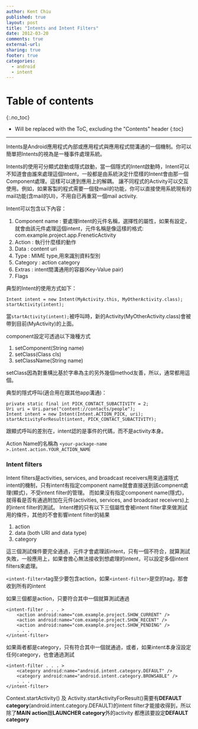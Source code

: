 ```yaml
---
author: Kent Chiu
published: true
layout: post
title: "Intents and Intent Filters"
date: 2012-03-20
comments: true
external-url:
sharing: true
footer: true
categories:
  - android
  - intent
---
```



# Table of contents
{:.no_toc}

* Will be replaced with the ToC, excluding the "Contents" header
{:toc}

----------------------------------------------------------------


Intents是Android應用程式內部或應用程式與應用程式間溝通的一個機制。你可以簡單把Intents的視為是一種事件處理系統。

Intents的使用可分顯式啟動或隱式啟動，當一個隱式的Intent啟動時，Intent可以不知道會由誰來處理這個Intent，一般都是由系統決定什麼樣的Intent會由那一個Component處理。這樣可以達到應用上的解耦。
讓不同程式的Activity可以交互使用。例如，如果客製的程式需要一個發mail的功能，你可以直接使用系統現有的mail功能(含mail的UI)，不用自已再重寫一個mail
activity.

Intent可以包含以下內容：

1.  Component name :
    要處理Intent的元件名稱，選擇性的屬性，如果有設定，就會由該元件處理這個intent，元件名稱是像這樣的格式:
    com.example.project.app.FreneticActivity
2.  Action : 執行什麼樣的動作
3.  Data : content uri
4.  Type : MIME type,用來識別資料型別
5.  Category : action category
6.  Extras : intent間溝通用的容器(Key-Value pair)
7.  Flags

典型的Intent的使用方式如下：


```
Intent intent = new Intent(MyActivity.this, MyOtherActivity.class);
startActivity(intent);

```

當`startActivity(intent);`被呼叫時，新的Activity(MyOtherActivity.class)會被帶到目前(MyActivity)的上面。

component設定可透過以下幾種方式

1.  setComponent(String name)
2.  setClass(Class cls)
3.  setClassName(String name)

setClass因為對重構比基於字串為主的另外幾個method友善，所以，通常都用這個。

典型的隱式呼叫(適合用在跟其他app溝通)：


```
private static final int PICK_CONTACT_SUBACTIVITY = 2;
Uri uri = Uri.parse("content://contacts/people");
Intent intent = new Intent(Intent.ACTION_PICK, uri);
startActivityForResult(intent, PICK_CONTACT_SUBACTIVITY);

```

跟顯式呼叫的差別在，intent認的是事件的代碼，而不是activity本身。

Action Name的名稱為
`<your-package-name >.intent.action.YOUR_ACTION_NAME`

### Intent filters

Intent filters是activities, services, and broadcast
receivers用來過濾隱式intent的機制，只有intent有指定component
name就會直接送到該compnent處理(顯式)，不受intent filter的管理。
而如果沒有指定component
name(隱式)，就得看是否有通過附加在元件(activities, services, and
broadcast receivers)上的intent filter的測試。
Intent裡的只有以下三個屬性會被intent
filter拿來做測試用的條件，其他的不會影響intent filter的結果

1.  action
2.  data (both URI and data type)
3.  category

這三個測試條件要完全通過，元件才會處理該intent，只有一個不符合，就算測試失敗，一般應用上，如果會擔心無法接收到想處理的intent，可以設定多個intent
filters來處理。

`<intent-filter>`tag至少要包含action，如果`<intent-filter>`是空的tag，那會收到所有的intent

如果三個都是action，只要符合其中一個就算測試通過


```
<intent-filter . . . >
    <action android:name="com.example.project.SHOW_CURRENT" />
    <action android:name="com.example.project.SHOW_RECENT" />
    <action android:name="com.example.project.SHOW_PENDING" />
    . . .
</intent-filter>

```

如果兩者都是category，只有符合其中一個就通過，或者，如果intent本身沒設定任何category，也會通過測試


```
<intent-filter . . . >
    <category android:name="android.intent.category.DEFAULT" />
    <category android:name="android.intent.category.BROWSABLE" />
    . . .
</intent-filter>

```

Context.startActivity() 及
Activity.startActivityForResult()需要有**DEFAULT
category**(android.intent.category.DEFAULT)的intent
filter才能接收得到，所以除了**MAIN action**跟**LAUNCHER
category**外的activity 都應該要設定**DEFAULT category**

